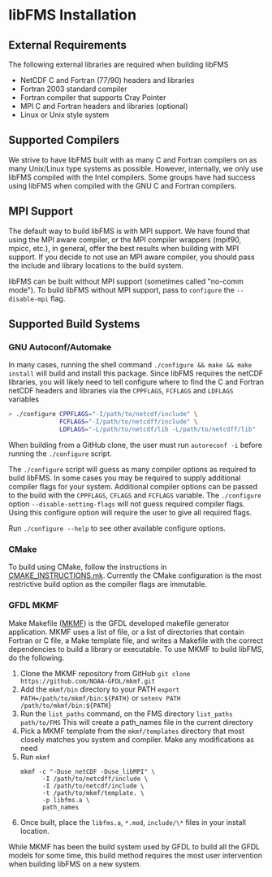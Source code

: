 <!-- /page install libFMS Installation -->

# libFMS Installation

## External Requirements

The following external libraries are required when building libFMS

* NetCDF C and Fortran (77/90) headers and libraries
* Fortran 2003 standard compiler
* Fortran compiler that supports Cray Pointer
* MPI C and Fortran headers and libraries (optional)
* Linux or Unix style system

## Supported Compilers

We strive to have libFMS built with as many C and Fortran compilers on as many
Unix/Linux type systems as possible.  However, internally, we only use libFMS
compiled with the Intel compilers.  Some groups have had success using libFMS
when compiled with the GNU C and Fortran compilers.

## MPI Support

The default way to build libFMS is with MPI support.  We have found that using
the MPI aware compiler, or the MPI compiler wrappers (mpif90, mpicc, etc.), in
general, offer the best results when building with MPI support.  If you decide
to not use an MPI aware compiler, you should pass the include and library
locations to the build system.

libFMS can be built without MPI support (sometimes called "no-comm mode").  To
build libFMS without MPI support, pass to `configure` the `--disable-mpi` flag.

## Supported Build Systems

### GNU Autoconf/Automake

In many cases, running the shell command `./configure && make && make install`
will build and install this package.  Since libFMS requires the netCDF libraries,
you will likely need to tell configure where to find the C and Fortran netCDF
headers and libraries via the `CPPFLAGS`, `FCFLAGS` and `LDFLAGS` variables

```bash
> ./configure CPPFLAGS="-I/path/to/netcdf/include" \
              FCFLAGS="-I/path/to/netcdff/include" \
              LDFLAGS="-L/path/to/netcdf/lib -L/path/to/netcdff/lib"
```

When building from a GitHub clone, the user must run `autoreconf -i` before
running the `./configure` script.

The `./configure` script will guess as many compiler options as required to
build libFMS.  In some cases you may be required to supply additional compiler
flags for your system.  Additional compiler options can be passed to the build
with the `CPPFLAGS`, `CFLAGS` and `FCFLAGS` variable.  The `./configure` option
`--disable-setting-flags` will not guess required compiler flags.  Using this
configure option will require the user to give all required flags.

Run `./configure --help` to see other available configure options.

### CMake

To build using CMake, follow the instructions in
[CMAKE_INSTRUCTIONS.mk](https://github.com/NOAA-GFDL/FMS/blob/master/CMAKE_INSTRUCTIONS.md).
Currently the CMake configuration is the most restrictive build option as the
compiler flags are immutable.

### GFDL MKMF

Make Makefile ([MKMF](https://github.com/NOAA-GFDL/mkmf)) is the GFDL developed
makefile generator application.  MKMF uses a list of file, or a list of
directories that contain Fortran or C file, a Make template file, and writes
a Makefile with the correct dependencies to build a library or executable.  To
use MKMF to build libFMS, do the following.

1. Clone the MKMF repository from GitHub
   `git clone https://github.com/NOAA-GFDL/mkmf.git`
2. Add the `mkmf/bin` directory to your PATH
   `export PATH=/path/to/mkmf/bin:${PATH}`
   or
   `setenv PATH /path/to/mkmf/bin:${PATH}`
3. Run the `list_paths` command, on the FMS directory
   `list_paths path/to/FMS`
   This will create a path_names file in the current directory
4. Pick a MKMF template from the `mkmf/templates` directory that most closely
   matches you system and compiler.  Make any modifications as need
5. Run `mkmf`
   ```shell
   mkmf -c "-Duse_netCDF -Duse_libMPI" \
         -I /path/to/netcdff/include \
         -I /path/to/netcdf/include \
         -t /path/to/mkmf/template. \
         -p libfms.a \
         path_names
   ```
6. Once built, place the `libfms.a`, `*.mod`, `include/\*` files in your install
   location.

While MKMF has been the build system used by GFDL to build all the GFDL models
for some time, this build method requires the most user intervention when
building libFMS on a new system.
